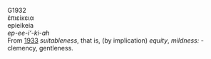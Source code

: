 <body>
  <p>G1932<br>  ἐπιείκεια  <br> epieikeia  <br><i>ep-ee-i‘-ki-ah </i><br>From <a href="g1933.htm">1933</a>  <i>suitableness</i>, that is, (by implication) <i>equity</i>, <i>mildness:</i> - clemency, gentleness.<br></p>
 </body>